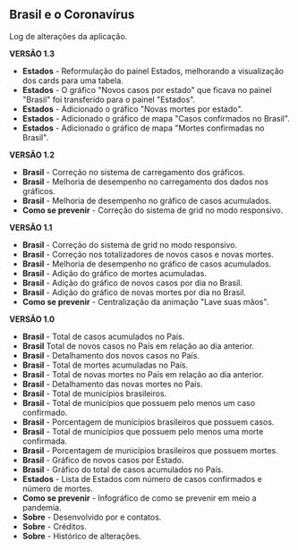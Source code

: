 ## **Brasil e o Coronavírus**

Log de alterações da aplicação.

**VERSÃO 1.3**
  - **Estados** - Reformulação do painel Estados, melhorando a visualização dos cards para uma tabela.
  - **Estados** - O gráfico "Novos casos por estado" que ficava no painel "Brasil" foi transferido para o painel "Estados".
  - **Estados** - Adicionado o gráfico "Novas mortes por estado".
  - **Estados** - Adicionado o gráfico de mapa "Casos confirmados no Brasil".
  - **Estados** - Adicionado o gráfico de mapa "Mortes confirmadas no Brasil".

**VERSÃO 1.2**
  - **Brasil** - Correção no sistema de carregamento dos gráficos.
  - **Brasil** - Melhoria de desempenho no carregamento dos dados nos gráficos.
  - **Brasil** - Melhoria de desempenho no gráfico de casos acumulados.
  - **Como se prevenir** - Correção do sistema de grid no modo responsivo.

**VERSÃO 1.1**
  - **Brasil** - Correção do sistema de grid no modo responsivo.
  - **Brasil** -  Correção nos totalizadores de novos casos e novas mortes.
  - **Brasil** -  Melhoria de desempenho no gráfico de casos acumulados.
  - **Brasil** -  Adição do gráfico de mortes acumuladas.
  - **Brasil** -  Adição do gráfico de novos casos por dia no Brasil.
  - **Brasil** -  Adição do gráfico de novas mortes por dia no Brasil.
  - **Como se prevenir** -  Centralização da animação "Lave suas mãos".

**VERSÃO 1.0**
 - **Brasil** - Total de casos acumulados no País.
 - **Brasil** Total de novos casos no País em relação ao dia anterior.
 - **Brasil** -  Detalhamento dos novos casos no País.
 -  **Brasil** - Total de mortes acumuladas no País.
 -  **Brasil** - Total de novas mortes no País em relação ao dia anterior.
 -  **Brasil** - Detalhamento das novas mortes no País.
 -  **Brasil** - Total de municípios brasileiros.
 -  **Brasil** - Total de municípios que possuem pelo menos um caso confirmado.
 -  **Brasil** - Porcentagem de municípios brasileiros que possuem casos.
 -  **Brasil** - Total de municípios que possuem pelo menos uma morte confirmada.
 -  **Brasil** - Porcentagem de municípios brasileiros que possuem mortes.
 -  **Brasil** - Gráfico de novos casos por Estado.
 -  **Brasil** - Gráfico do total de casos acumulados no País.
 -  **Estados** - Lista de Estados com número de casos confirmados e número de mortes.
 - **Como se prevenir** -  Infográfico de como se prevenir em meio a pandemia.
 -  **Sobre** - Desenvolvido por e contatos.
 -  **Sobre** - Créditos.
 -  **Sobre** - Histórico de alterações.

